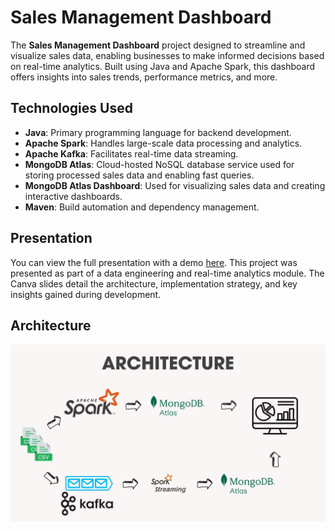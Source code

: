 # Sales Management Dashboard

The **Sales Management Dashboard** project designed to streamline and visualize sales data, enabling businesses to make informed decisions based on real-time analytics. Built using Java and Apache Spark, this dashboard offers insights into sales trends, performance metrics, and more.

## Technologies Used

- **Java**: Primary programming language for backend development.
- **Apache Spark**: Handles large-scale data processing and analytics.
- **Apache Kafka**: Facilitates real-time data streaming.
- **MongoDB Atlas**: Cloud-hosted NoSQL database service used for storing processed sales data and enabling fast queries.
- **MongoDB Atlas Dashboard**: Used for visualizing sales data and creating interactive dashboards.
- **Maven**: Build automation and dependency management.

## Presentation
You can view the full presentation with a demo [here](https://www.canva.com/design/DAGErHIbbc8/qv87-XjTf3Z40KwmDbaoCQ/edit).
This project was presented as part of a data engineering and real-time analytics module. The Canva slides detail the architecture, implementation strategy, and key insights gained during development.

## Architecture

![Architecture Diagram](assets/architecture.jpg)
